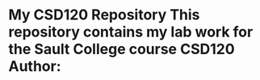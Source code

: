 # My CSD120 Repository This repository contains my lab work for the Sault College course CSD120 **Author:** <Rodney Martin>